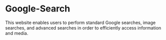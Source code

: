 # Google-Search
This website enables users to perform standard Google searches, image searches, and advanced searches in order to efficiently access information and media.

